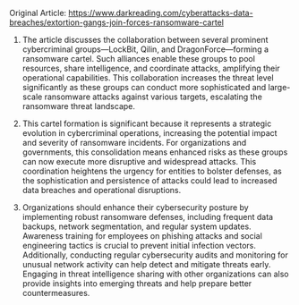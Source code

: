 Original Article: https://www.darkreading.com/cyberattacks-data-breaches/extortion-gangs-join-forces-ransomware-cartel

1) The article discusses the collaboration between several prominent cybercriminal groups—LockBit, Qilin, and DragonForce—forming a ransomware cartel. Such alliances enable these groups to pool resources, share intelligence, and coordinate attacks, amplifying their operational capabilities. This collaboration increases the threat level significantly as these groups can conduct more sophisticated and large-scale ransomware attacks against various targets, escalating the ransomware threat landscape.

2) This cartel formation is significant because it represents a strategic evolution in cybercriminal operations, increasing the potential impact and severity of ransomware incidents. For organizations and governments, this consolidation means enhanced risks as these groups can now execute more disruptive and widespread attacks. This coordination heightens the urgency for entities to bolster defenses, as the sophistication and persistence of attacks could lead to increased data breaches and operational disruptions.

3) Organizations should enhance their cybersecurity posture by implementing robust ransomware defenses, including frequent data backups, network segmentation, and regular system updates. Awareness training for employees on phishing attacks and social engineering tactics is crucial to prevent initial infection vectors. Additionally, conducting regular cybersecurity audits and monitoring for unusual network activity can help detect and mitigate threats early. Engaging in threat intelligence sharing with other organizations can also provide insights into emerging threats and help prepare better countermeasures.